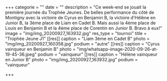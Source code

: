 +++
categorie = ""
date = ""
description = "Ce week-end se jouait la première journée du Trophée Jeunes. De belles performance du côté de Montigny avec la victoire de Cyrus en Benjamin B, la victoire d'Hélène en Junior B, la 3ème place de Liam en Cadet B. Mais aussi la 4ème place de Louis en Benjamin B et la 4ème place de Corentin en Junior B. Bravo à eux!"
image = "img/img_20200927_163932.jpg"
res_type = "tournoi"
title = "Trophée Jeune J1"
[[res]]
caption = "Liam 3ème en Cadet B"
photo = "img/img_20200927_160358.jpg"
podium = "autre"
[[res]]
caption = "Cyrus vainqueur en Benjamin B"
photo = "img/whatsapp-image-2020-09-26-at-19-45-36.jpeg"
podium = "vainqueur"
[[res]]
caption = "Hélène vainqueur en Junior B"
photo = "img/img_20200927_163932.jpg"
podium = "vainqueur"

+++
